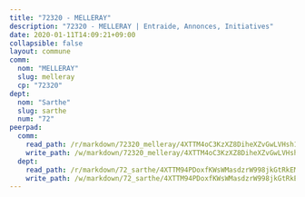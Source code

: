 ```yaml
---
title: "72320 - MELLERAY"
description: "72320 - MELLERAY | Entraide, Annonces, Initiatives"
date: 2020-01-11T14:09:21+09:00
collapsible: false
layout: commune
comm:
  nom: "MELLERAY"
  slug: melleray
  cp: "72320"
dept:
  nom: "Sarthe"
  slug: sarthe
  num: "72"
peerpad:
  comm:
    read_path: /r/markdown/72320_melleray/4XTTM4oC3KzXZ8DiheXZvGwLVHsh1H2cAeQoF2xjNBHeQa4ja
    write_path: /w/markdown/72320_melleray/4XTTM4oC3KzXZ8DiheXZvGwLVHsh1H2cAeQoF2xjNBHeQa4ja-K3TgUiYqKW7r4ErLrg3vugz8jAuwELJvoLBbX5HarKQreiCoWzkXyp9m88aposa4JmcFmbh8NcB5DcpAyWESVfn65QCxnUEFswreGydz9ApkcWNe8dZwymdRKJMXs1a9fan8VnFS
  dept:
    read_path: /r/markdown/72_sarthe/4XTTM94PDoxfKWsWMasdzrW998jkGtRkEM3CSUC42xSpuJKZ5
    write_path: /w/markdown/72_sarthe/4XTTM94PDoxfKWsWMasdzrW998jkGtRkEM3CSUC42xSpuJKZ5-K3TgTpjFyG67yVeuXvSAfSYzY4Yx2FMtDhgpv5HM2EDBJRVMn95z33xx4XjRNYNVaVsBPQ1t4pG9MoyNqwTqa8mcnEUB8rK4BMVbvUhCtGWCPSFnDCaT8GJTyimDgsCirLN3zswh
---
```


